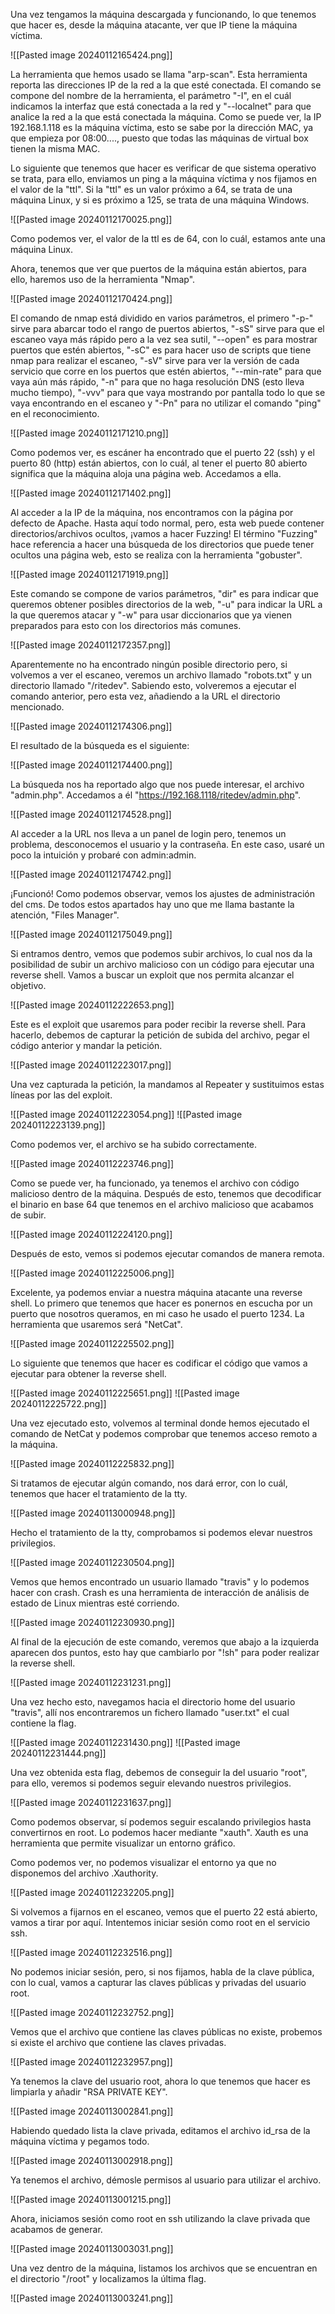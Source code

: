 Una vez tengamos la máquina descargada y funcionando, lo que tenemos que hacer es, desde la máquina atacante, ver que IP tiene la máquina víctima.

![[Pasted image 20240112165424.png]]

La herramienta que hemos usado se llama "arp-scan". Esta herramienta reporta las direcciones IP de la red a la que esté conectada. El comando se compone del nombre de la herramienta, el parámetro "-I", en el cuál indicamos la interfaz que está conectada a la red y "--localnet" para que analice la red a la que está conectada la máquina. Como se puede ver, la IP 192.168.1.118 es la máquina víctima, esto se sabe por la dirección MAC, ya que empieza por 08:00...., puesto que todas las máquinas de virtual box tienen la misma MAC.

Lo siguiente que tenemos que hacer es verificar de que sistema operativo se trata, para ello, enviamos un ping a la máquina víctima y nos fijamos en el valor de la "ttl". Si la "ttl" es un valor próximo a 64, se trata de una máquina Linux, y si es próximo a 125, se trata de una máquina Windows.

![[Pasted image 20240112170025.png]]

Como podemos ver, el valor de la ttl es de 64, con lo cuál, estamos ante una máquina Linux.

Ahora, tenemos que ver que puertos de la máquina están abiertos, para ello, haremos uso de la herramienta "Nmap".

![[Pasted image 20240112170424.png]]

El comando de nmap está dividido en varios parámetros, el primero "-p-" sirve para abarcar todo el rango de puertos abiertos, "-sS" sirve para que el escaneo vaya más rápido pero a la vez sea sutil, "--open" es para mostrar puertos que estén abiertos, "-sC" es para hacer uso de scripts que tiene nmap para realizar el escaneo, "-sV" sirve para ver la versión de cada servicio que corre en los puertos que estén abiertos, "--min-rate" para que vaya aún más rápido, "-n" para que no haga resolución DNS (esto lleva mucho tiempo), "-vvv" para que vaya mostrando por pantalla todo lo que se vaya encontrando en el escaneo y "-Pn" para no utilizar el comando "ping" en el reconocimiento.

![[Pasted image 20240112171210.png]]

Como podemos ver, es escáner ha encontrado que el puerto 22 (ssh) y el puerto 80 (http) están abiertos, con lo cuál, al tener el puerto 80 abierto significa que la máquina aloja una página web. Accedamos a ella.

![[Pasted image 20240112171402.png]]

Al acceder a la IP de la máquina, nos encontramos con la página por defecto de Apache. Hasta aquí todo normal, pero, esta web puede contener directorios/archivos ocultos, ¡vamos a hacer Fuzzing! El término "Fuzzing" hace referencia a hacer una búsqueda de los directorios que puede tener ocultos una página web, esto se realiza con la herramienta "gobuster".

![[Pasted image 20240112171919.png]]

Este comando se compone de varios parámetros, "dir" es para indicar que queremos obtener posibles directorios de la web, "-u" para indicar la URL a la que queremos atacar y "-w" para usar diccionarios que ya vienen preparados para esto con los directorios más comunes.

![[Pasted image 20240112172357.png]]

Aparentemente no ha encontrado ningún posible directorio pero, si volvemos a ver el escaneo, veremos un archivo llamado "robots.txt" y un directorio llamado "/ritedev".  Sabiendo esto, volveremos a ejecutar el comando anterior, pero esta vez, añadiendo a la URL el directorio mencionado.

![[Pasted image 20240112174306.png]]

El resultado de la búsqueda es el siguiente:

![[Pasted image 20240112174400.png]]

La búsqueda nos ha reportado algo que nos puede interesar, el archivo "admin.php". Accedamos a él "https://192.168.1118/ritedev/admin.php".

![[Pasted image 20240112174528.png]]

Al acceder a la URL nos lleva a un panel de login pero, tenemos un problema, desconocemos el usuario y la contraseña. En este caso, usaré un poco la intuición y probaré con admin:admin.

![[Pasted image 20240112174742.png]]

¡Funcionó! Como podemos observar, vemos los ajustes de administración del cms. De todos estos apartados hay uno que me llama bastante la atención, "Files Manager".

![[Pasted image 20240112175049.png]]

Si entramos dentro, vemos que podemos subir archivos, lo cual nos da la posibilidad de subir un archivo malicioso con un código para ejecutar una reverse shell. Vamos a buscar un exploit que nos permita alcanzar el objetivo. 

![[Pasted image 20240112222653.png]]

Este es el exploit que usaremos para poder recibir la reverse shell. Para hacerlo, debemos de capturar la petición de subida del archivo, pegar el código anterior y mandar la petición.

![[Pasted image 20240112223017.png]]

Una vez capturada la petición, la mandamos al Repeater y sustituimos estas líneas por las del exploit.

![[Pasted image 20240112223054.png]]
![[Pasted image 20240112223139.png]]

Como podemos ver, el archivo se ha subido correctamente.

![[Pasted image 20240112223746.png]]

Como se puede ver, ha funcionado, ya tenemos el archivo con código malicioso dentro de la máquina. Después de esto, tenemos que decodificar el binario en base 64 que tenemos en el archivo malicioso que acabamos de subir.

![[Pasted image 20240112224120.png]]

Después de esto, vemos si podemos ejecutar comandos de manera remota.

![[Pasted image 20240112225006.png]]

Excelente, ya podemos enviar a nuestra máquina atacante una reverse shell. Lo primero que tenemos que hacer es ponernos en escucha por un puerto que nosotros queramos, en mi caso he usado el puerto 1234. La herramienta que usaremos será "NetCat".

![[Pasted image 20240112225502.png]]

Lo siguiente que tenemos que hacer es codificar el código que vamos a ejecutar para obtener la reverse shell.

![[Pasted image 20240112225651.png]]
![[Pasted image 20240112225722.png]]

Una vez ejecutado esto, volvemos al terminal donde hemos ejecutado el comando de NetCat y podemos comprobar que tenemos acceso remoto a la máquina.

![[Pasted image 20240112225832.png]]

Si tratamos de ejecutar algún comando, nos dará error, con lo cuál, tenemos que hacer el tratamiento de la tty.

![[Pasted image 20240113000948.png]]

Hecho el tratamiento de la tty, comprobamos si podemos elevar nuestros privilegios.

![[Pasted image 20240112230504.png]]

Vemos que hemos encontrado un usuario llamado "travis" y lo podemos hacer con crash. Crash es una herramienta de interacción  de análisis de estado de Linux mientras esté corriendo.

![[Pasted image 20240112230930.png]]

Al final de la ejecución de este comando, veremos que abajo a la izquierda aparecen dos puntos, esto hay que cambiarlo por "!sh" para poder realizar la reverse shell.

![[Pasted image 20240112231231.png]]

Una vez hecho esto, navegamos hacia el directorio home del usuario "travis", allí nos encontraremos un fichero llamado "user.txt" el cual contiene la flag.

![[Pasted image 20240112231430.png]]
![[Pasted image 20240112231444.png]]

Una vez obtenida esta flag, debemos de conseguir la del usuario "root", para ello, veremos si podemos seguir elevando nuestros privilegios.

![[Pasted image 20240112231637.png]]

Como podemos observar, sí podemos seguir escalando privilegios hasta convertirnos en root. Lo podemos hacer mediante "xauth". Xauth es una herramienta que permite visualizar un entorno gráfico.

Como podemos ver, no podemos visualizar el entorno ya que no disponemos del archivo .Xauthority.

![[Pasted image 20240112232205.png]]

Si volvemos a fijarnos en el escaneo, vemos que el puerto 22 está abierto, vamos a tirar por aquí. Intentemos iniciar sesión como root en el servicio ssh.

![[Pasted image 20240112232516.png]]

No podemos iniciar sesión, pero, si nos fijamos, habla de la clave pública, con lo cual, vamos a capturar las claves públicas y privadas del usuario root.

![[Pasted image 20240112232752.png]]

Vemos que el archivo que contiene las claves públicas no existe, probemos si existe el archivo que contiene las claves privadas.

![[Pasted image 20240112232957.png]]

Ya tenemos la clave del usuario root, ahora lo que tenemos que hacer es limpiarla y añadir "RSA PRIVATE KEY".

![[Pasted image 20240113002841.png]]

Habiendo quedado lista la clave privada, editamos el archivo id_rsa de la máquina víctima y pegamos todo.

![[Pasted image 20240113002918.png]]

Ya tenemos el archivo, démosle permisos al usuario para utilizar el archivo.

![[Pasted image 20240113001215.png]]

Ahora, iniciamos sesión como root en ssh utilizando la clave privada que acabamos de generar.

![[Pasted image 20240113003031.png]]

Una vez dentro de la máquina, listamos los archivos que se encuentran en el directorio "/root" y localizamos la última flag.

![[Pasted image 20240113003241.png]]






